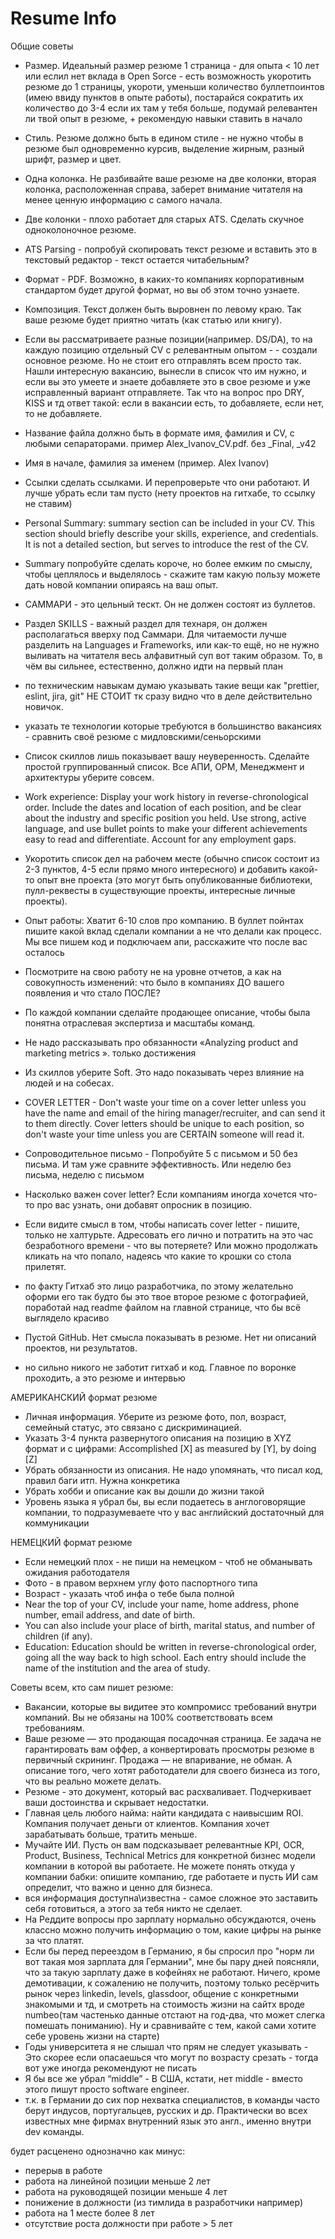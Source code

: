 # Resume Info

Общие советы

- Размер. Идеальный размер резюме 1 страница - для опыта < 10 лет или еслил нет вклада в Open Sorce - есть возможность укоротить резюме до 1 страницы, укороти, уменьши количество буллетпоинтов (имею ввиду пунктов в опыте работы), постарайся сократить их количество до 3-4 если их там у тебя больше, подумай релевантен ли твой опыт в резюме, + рекомендую навыки ставить в начало
- Стиль. Резюме должно быть в едином стиле - не нужно чтобы в резюме был одновременно курсив, выделение жирным, разный шрифт, размер и цвет.
- Одна колонка. Не разбивайте ваше резюме на две колонки, вторая колонка, расположенная справа, заберет внимание читателя на менее ценную информацию с самого начала.
- Две колонки - плохо работает для старых ATS. Сделать скучное одноколоночное резюме.
- ATS Parsing - попробуй скопировать текст резюме и вставить это в текстовый редактор - текст остается читабельным? 
- Формат - PDF. Возможно, в каких-то компаниях корпоративным стандартом будет другой формат, но вы об этом точно узнаете.
- Композиция. Текст должен быть выровнен по левому краю. Так ваше резюме будет приятно читать (как статью или книгу).
- Если вы рассматриваете разные позиции(например. DS/DA), то на каждую позицию отдельный CV с релевантным опытом - - создали основное резюме. Но не стоит его отправлять всем просто так. Нашли интересную вакансию, вынесли в список что им нужно, и если вы это умеете и знаете добавляете это в свое резюме и уже исправленный вариант отправляете. Так что на вопрос про DRY, KISS и тд ответ такой: если в вакансии есть, то добавляете, если нет, то не добавляете.
- Название файла должно быть в формате имя, фамилия и CV, с любыми сепараторами. пример Alex_Ivanov_CV.pdf. без _Final, _v42


- Имя в начале, фамилия за именем (пример. Alex Ivanov)
- Ссылки сделать ссылками. И перепроверьте что они работают. И лучше убрать если там пусто (нету проектов на гитхабе, то ссылку не ставим)


- Personal Summary: summary section can be included in your CV. This section should briefly describe your skills, experience, and credentials. It is not a detailed section, but serves to introduce the rest of the CV.
- Summary попробуйте сделать короче, но более емким по смыслу, чтобы цеплялось и выделялось - скажите там какую пользу можете дать новой компании опираясь на ваш опыт.
- САММАРИ - это цельный тескт. Он не должен состоят из буллетов.

- Раздел SKILLS - важный раздел для технаря, он должен располагаться вверху под Саммари.  Для читаемости лучше разделить на Languages и Frameworks, или как-то ещё, но не нужно выливать на читателя весь алфавитный суп вот таким образом. То, в чём вы сильнее, естественно, должно идти на первый план
- по техническим навыкам думаю указывать такие вещи как "prettier, eslint, jira, git" НЕ СТОИТ тк сразу видно что в деле действительно новичок. 
- указать те технологии которые требуются в большинство вакансиях - сравнить своё резюме с мидловскими/сеньорскими
- Список скиллов лишь показывает вашу неуверенность. Сделайте простой группированный список. Все АПИ, ОРМ, Менеджмент и архитектуры уберите совсем.

- Work experience: Display your work history in reverse-chronological order. Include the dates and location of each position, and be clear about the industry and specific position you held. Use strong, active language, and use bullet points to make your different achievements easy to read and differentiate. Account for any employment gaps.
- Укоротить список дел на рабочем месте (обычно список состоит из 2-3 пунктов, 4-5 если прямо много интересного) и добавить какой-то опыт вне проекта (это могут быть опубликованные библиотеки, пулл-реквесты в существующие проекты, интересные личные проекты).
- Опыт работы: Хватит 6-10 слов про компанию. В буллет пойнтах пишите какой вклад сделали компании а не что делали как процесс. Мы все пишем код и подключаем апи, расскажите что после вас осталось
- Посмотрите на свою работу не на уровне отчетов, а как на совокупность изменений: что было в компаниях ДО вашего появления и что стало ПОСЛЕ?
- По каждой компании сделайте продающее описание, чтобы была понятна отраслевая экспертиза и масштабы команд.
- Не надо рассказывать про обязанности «Analyzing product and marketing metrics ». только достижения
- Из скиллов уберите Soft. Это надо показывать через влияние на людей и на собесах.

- COVER LETTER - Don't waste your time on a cover letter unless you have the name and email of the hiring manager/recruiter, and can send it to them directly. Cover letters should be unique to each position, so don't waste your time unless you are CERTAIN someone will read it.
- Сопроводительное письмо - Попробуйте 5 с письмом и 50 без письма. И там уже сравните эффективность. Или неделю без письма, неделю с письмом
- Насколько важен cover letter? Если компаниям иногда хочется что-то про вас узнать, они добавят опросник в позицию.
- Если видите смысл в том, чтобы написать cover letter - пишите, только не халтурьте. Адресовать его лично и потратить на это час безработного времени - что вы потеряете? Или можно продолжать кликать на что попало, надеясь что какие то крошки со стола прилетят.

- по факту Гитхаб это лицо разработчика, по этому желательно оформи его так будто бы это твое второе резюме с фотографией, поработай над readme файлом на главной странице, что бы всё выглядело красиво
- Пустой GitHub. Нет смысла показывать в резюме. Нет ни описаний проектов, ни результатов.
- но сильно никого не заботит гитхаб и код. Главное по воронке проходить, а это резюме и интервью


АМЕРИКАНСКИЙ формат резюме

- Личная информация. Уберите из резюме фото, пол, возраст, семейный статус, это связано с дискриминацией.
- Указать 3-4 пункта развернутого описания на позицию в XYZ формат и с цифрами: Accomplished [X] as measured by [Y], by doing [Z]
- Убрать обязанности из описания. Не надо упомянать, что писал код, правил баги итп. Нужна конкретика
- Убрать хобби и описание как вы дошли до жизни такой
- Уровень языка я убрал бы, вы если подаетесь в англоговорящие компании, то подразумеваете что у вас английский достаточный для коммуникации

НЕМЕЦКИЙ формат резюме

- Если немецкий плох - не пиши на немецком - чтоб не обманывать ожидания работодателя
- Фото - в правом верхнем углу фото паспортного типа
- Возраст - указать чтоб инфа о тебе была полной
- Near the top of your CV, include your name, home address, phone number, email address, and date of birth.
- You can also include your place of birth, marital status, and number of children (if any).
- Education: Education should be written in reverse-chronological order, going all the way back to high school. Each entry should include the name of the institution and the area of study.

Советы всем, кто сам пишет резюме:

- Вакансии, которые вы видитее это компромисс требований внутри компаний. Вы не обязаны на 100% соответствовать всем требованиям.
- Ваше резюме — это продающая посадочная страница. Ее задача не гарантировать вам оффер, а конвертировать просмотры резюме в первичный скрининг. Продажа — не впаривание, не обман. А описание того, чего хотят работодатели для своего бизнеса из того, что вы реально можете делать.
- Резюме - это документ, который вас расхваливает. Подчеркивает ваши достоинства и скрывает недостатки. 
- Главная цель любого найма: найти кандидата с наивысшим ROI. Компания получает деньги от клиентов. Компания хочет зарабатывать больше, тратить меньше. 
- Мучайте ИИ. Пусть он вам подсказывает релевантные KPI, OCR, Product, Business, Technical Metrics для конкретной бизнес модели компании в которой вы работаете. Не можете понять откуда у компании бабки: опишите компанию, где работаете и пусть ИИ сам определит, что важно и ценно для бизнеса.
- вся информация доступна\известна - самое сложное это заставить себя готовиться, а этого за тебя никто не сделает.
- На Реддите вопросы про зарплату нормально обсуждаются, очень классно можно получить информацию о том, какие цифры на рынке за что платят.
- Если бы перед переездом в Германию, я бы спросил про "норм ли вот такая моя зарплата для Германии", мне бы пару дней поясняли, что за такую зарплату даже в кофейнях не работают. Ничего, кроме демотивации, к сожалению не получить, поэтому только ресёрчить рынок через linkedin, levels, glassdoor, общение с конкретными знакомыми и тд, и смотреть на стоимость жизни на сайтх вроде numbeo(там частенько данные отстают на год-два, что может слегка помешать пониманию). Ну и сравнивайте с тем, какой сами хотите себе уровень жизни на старте)
- Годы университета я не слышал что прям не следует указывать - Это скорее если опасаешься что могут по возрасту срезать - тогда вот уже иногда рекомендуют не писать
- Я бы все же убрал “middle” - В США, кстати, нет middle - вместо этого пишут просто software engineer.
- т.к. в Германии до сих пор нехватка специалистов, в команды часто берут индусов, португальцев, русских и др. Практически во всех известных мне фирмах внутренний язык это англ., именно внутри dev команды. 

будет расценено однозначно как минус:
* перерыв в работе
* работа на линейной позиции меньше 2 лет
* работа на руководящей позиции меньше 4 лет
* понижение в должности (из тимлида в разработчики например)
* работа на 1 месте более 8 лет
* отсутствие роста должности при работе > 5 лет